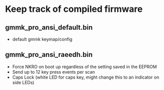# Keep track of compiled firmware

## gmmk_pro_ansi_default.bin
- default gmmk keymap/config

## gmmk_pro_ansi_raeedh.bin
- Force NKRO on boot up regardless of the setting saved in the EEPROM
- Send up to 12 key press events per scan
- Caps Lock (white LED for caps key, might change this to an indicator on side LEDs) 
